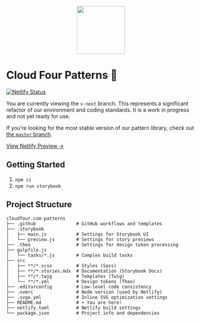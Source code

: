 <p align="center"><img src="https://cloudfour.com/android-chrome-512x512.png" alt="" width="128" height="128"></p>

# Cloud Four Patterns 🚧

[![Netlify Status](https://api.netlify.com/api/v1/badges/1923e350-3172-409a-9361-b04d54d1c3b4/deploy-status)](https://app.netlify.com/sites/cloudfour-patterns/deploys?filter=v-next)

You are currently viewing the `v-next` branch. This represents a significant refactor of our environment and coding standards. It is a work in progress and not yet ready for use.

If you’re looking for the most stable version of our pattern library, check out [the `master` branch](https://github.com/cloudfour/cloudfour.com-patterns/tree/master).

[View Netlify Preview →](https://v-next--cloudfour-patterns.netlify.com/)

## Getting Started

1. `npm ci`
1. `npm run storybook`

## Project Structure

```
cloudfour.com-patterns
├── .github               # GitHub workflows and templates
├── .storybook
│   ├── main.js           # Settings for Storybook UI
│   └── preview.js        # Settings for story previews
├── .theo                 # Settings for design token processing
├── gulpfile.js
│   └── tasks/*.js        # Complex build tasks
├── src
│   ├── **/*.scss         # Styles (Sass)
│   ├── **/*.stories.mdx  # Documentation (Storybook Docs)
│   ├── **/*.twig         # Templates (Twig)
│   └── **/*.yml          # Design tokens (Theo)
├── .editorconfig         # Low-level code consistency
├── .nvmrc                # Node version (used by Netlify)
├── .svgo.yml             # Inline SVG optimization settings
├── README.md             # ⬅️ You are here!
├── netlify.toml          # Netlify build settings
└── package.json          # Project info and dependencies
```
